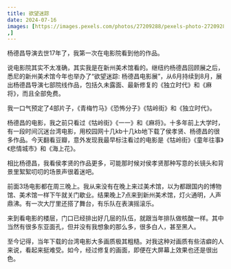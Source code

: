 ```yaml
---
title: 欲望迷踪
date: 2024-07-16
images: [https://images.pexels.com/photos/27209288/pexels-photo-27209288.png
,]
---
```


杨德昌导演去世17年了，我第一次在电影院看到他的作品。

说电影院其实不太准确，其实我是在新州美术馆看的。继纽约杨德昌回顾展之后，悉尼的新州美术馆今年也举办了“欲望迷踪: 杨德昌电影展”，从6月持续到8月，展出杨德昌导演七部院线作品，包括久未露面、最新修复的《独立时代》和《麻将》，而且全部免费。

我一口气预定了4部片子，《青梅竹马》《恐怖分子》《牯岭街》和《独立时代》。

杨德昌的电影，我之前只看过《牯岭街》《一一》和《麻将》。十多年前上大学时，有一段时间沉迷台湾电影，用校园网十几kb十几kb地下载了侯孝贤、杨德昌的很多作品。今天翻看豆瓣，意外发现我最早标注看过的电影是《牯岭街》《童年往事》《悲情城市》和《海上花》。

相比杨德昌，我看侯孝贤的作品更多，可能那时候对侯孝贤那种写意的长镜头和背景里絮絮叨叨的场景声很着迷吧。

前面3场电影都在周三晚上。我从来没有在晚上来过美术馆，以为都跟国内的博物馆、美术馆一样下午就关门歇业。结果晚上7点来到新州美术馆，灯火通明，人声鼎沸。有一次大厅里还搭了舞台，有乐队在表演摇滚乐。

来到看电影的楼层，门口已经排出好几层的队伍，就跟当年排队做核酸一样。其中当然有很多东亚面孔，但并没有我想象的那么多，很多白人，甚至黑人。

至今记得，当年下载的台湾电影大多画质极其粗糙。对我这种对画质有些洁癖的人来说，看起来挺难受。如今，经过修复的画面，即便在大屏幕上效果也还是很出色。

